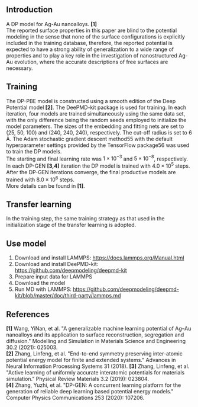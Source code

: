 ## Introduction
A DP model for Ag-Au nanoalloys. **[1]**  
The reported surface properties in this paper are blind to the potential modeling in the sense that none of the surface configurations is explicitly included in the training database, therefore, the reported potential is expected to have a strong ability of generalization to a wide range of properties and to play a key role in the investigation of nanostructured Ag-Au evolution, where the accurate descriptions of free surfaces are necessary.

## Training
The DP-PBE model is constructed using a smooth edition of the Deep Potential model **[2]**. The DeePMD-kit package is used for training. In each iteration, four models are trained simultaneously using the same data set, with the only difference being the random seeds employed to initialize the model parameters. The sizes of the embedding and fitting nets are set to (25, 50, 100) and (240, 240, 240), respectively. The cut-off radius is set to 6 Å. The Adam stochastic gradient descent method55 with the default hyperparameter settings provided by the TensorFlow package56 was used to train the DP models.  
The starting and final learning rate was $1 × 10^{−3}$ and $5 × 10^{−8}$, respectively. In each DP-GEN **[3,4]** iteration the DP model is trained with $4.0 × 10^5$ steps. After the DP-GEN iterations converge, the final productive models are trained with $8.0 × 10^6$ steps.  
More details can be found in **[1]**.  


## Transfer learning
In the training step, the same training strategy as that used in the initialization stage of the transfer learning is adopted.  


## Use model
1. Download and install LAMMPS: https://docs.lammps.org/Manual.html
2. Download and install DeePMD-kit: https://github.com/deepmodeling/deepmd-kit
3. Prepare input data for LAMMPS
4. Download the model
5. Run MD with LAMMPS: https://github.com/deepmodeling/deepmd-kit/blob/master/doc/third-party/lammps.md

## References
**[1]** Wang, YiNan, et al. "A generalizable machine learning potential of Ag–Au nanoalloys and its application to surface reconstruction, segregation and diffusion." Modelling and Simulation in Materials Science and Engineering 30.2 (2021): 025003.  
**[2]** Zhang, Linfeng, et al. "End-to-end symmetry preserving inter-atomic potential energy model for finite and extended systems." Advances in Neural Information Processing Systems 31 (2018).
**[3]** Zhang, Linfeng, et al. "Active learning of uniformly accurate interatomic potentials for materials simulation." Physical Review Materials 3.2 (2019): 023804.  
**[4]** Zhang, Yuzhi, et al. "DP-GEN: A concurrent learning platform for the generation of reliable deep learning based potential energy models." Computer Physics Communications 253 (2020): 107206.


